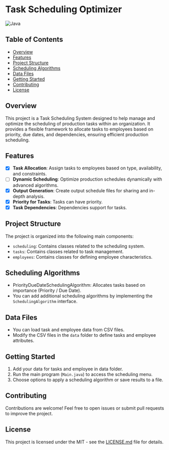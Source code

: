 # Task Scheduling Optimizer

![Java](https://img.shields.io/badge/java-%23ED8B00.svg?style=for-the-badge&logo=openjdk&logoColor=white)

## Table of Contents

- [Overview](#overview)
- [Features](#features)
- [Project Structure](#project-structure)
- [Scheduling Algorithms](#scheduling-algorithms)
- [Data Files](#data-files)
- [Getting Started](#getting-started)
- [Contributing](#contributing)
- [License](#license)

## Overview

This project is a Task Scheduling System designed to help manage and optimize the scheduling of production tasks within an organization. It provides a flexible framework to allocate tasks to employees based on priority, due dates, and dependencies, ensuring efficient production scheduling.

## Features

- [x] **Task Allocation**: Assign tasks to employees based on type, availability, and constraints.
- [ ] **Dynamic Scheduling**: Optimize production schedules dynamically with advanced algorithms.
- [x] **Output Generation**: Create output schedule files for sharing and in-depth analysis.
- [x] **Priority for Tasks**: Tasks can have priority.
- [x] **Task Dependencies**: Dependencies support for tasks.

## Project Structure

The project is organized into the following main components:

- `scheduling`: Contains classes related to the scheduling system.
- `tasks`: Contains classes related to task management.
- `employees`: Contains classes for defining employee characteristics.

## Scheduling Algorithms

- PriorityDueDateSchedulingAlgorithm: Allocates tasks based on importance (Priority / Due Date).
- You can add additional scheduling algorithms by implementing the `SchedulingAlgorithm` interface.

## Data Files

- You can load task and employee data from CSV files.
- Modify the CSV files in the `data` folder to define tasks and employee attributes.

## Getting Started

1. Add your data for tasks and employee in data folder.
2. Run the main program (`Main.java`) to access the scheduling menu.
3. Choose options to apply a scheduling algorithm or save results to a file.

## Contributing

Contributions are welcome! Feel free to open issues or submit pull requests to improve the project.

## License

This project is licensed under the MIT - see the [LICENSE.md](LICENSE.md) file for details.
